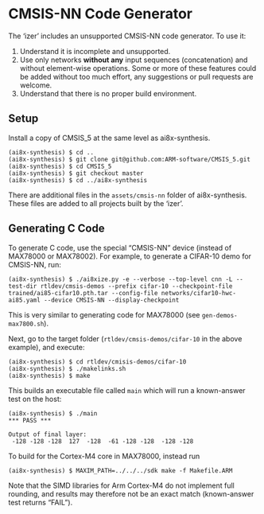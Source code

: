 # CMSIS-NN Code Generator

The ‘izer’ includes an unsupported CMSIS-NN code generator. To use it:

1. Understand it is incomplete and unsupported.
2. Use only networks **without any** input sequences (concatenation) and without element-wise operations. Some or more of these features could be added without too much effort, any suggestions or pull requests are welcome.
3. Understand that there is no proper build environment.

## Setup

Install a copy of CMSIS_5 at the same level as ai8x-synthesis.

```shell
(ai8x-synthesis) $ cd ..
(ai8x-synthesis) $ git clone git@github.com:ARM-software/CMSIS_5.git
(ai8x-synthesis) $ cd CMSIS_5
(ai8x-synthesis) $ git checkout master
(ai8x-synthesis) $ cd ../ai8x-synthesis
```

There are additional files in the `assets/cmsis-nn` folder of ai8x-synthesis. These files are added to all projects built by the ‘izer’.

## Generating C Code

To generate C code, use the special “CMSIS-NN” device (instead of MAX78000 or MAX78002). For example, to generate a CIFAR-10 demo for CMSIS-NN, run:

```shell
(ai8x-synthesis) $ ./ai8xize.py -e --verbose --top-level cnn -L --test-dir rtldev/cmsis-demos --prefix cifar-10 --checkpoint-file trained/ai85-cifar10.pth.tar --config-file networks/cifar10-hwc-ai85.yaml --device CMSIS-NN --display-checkpoint
```

This is very similar to generating code for MAX78000 (see `gen-demos-max7800.sh`).

Next, go to the target folder (`rtldev/cmsis-demos/cifar-10` in the above example), and execute:

```shell
(ai8x-synthesis) $ cd rtldev/cmisis-demos/cifar-10
(ai8x-synthesis) $ ./makelinks.sh
(ai8x-synthesis) $ make
```

This builds an executable file called `main` which will run a known-answer test on the host:

```shell
(ai8x-synthesis) $ ./main
*** PASS ***

Output of final layer:
 -128 -128 -128  127  -128  -61 -128 -128  -128 -128
```

To build for the Cortex-M4 core in MAX78000, instead run

```shell
(ai8x-synthesis) $ MAXIM_PATH=../../../sdk make -f Makefile.ARM
```

Note that the SIMD libraries for Arm Cortex-M4 do not implement full rounding, and results may therefore not be an exact match (known-answer test returns “FAIL”).
